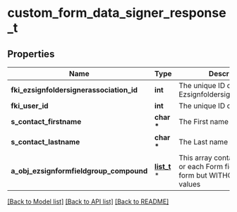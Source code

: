 # custom_form_data_signer_response_t

## Properties
Name | Type | Description | Notes
------------ | ------------- | ------------- | -------------
**fki_ezsignfoldersignerassociation_id** | **int** | The unique ID of the Ezsignfoldersignerassociation | 
**fki_user_id** | **int** | The unique ID of the User | [optional] 
**s_contact_firstname** | **char \*** | The First name of the contact | 
**s_contact_lastname** | **char \*** | The Last name of the contact | 
**a_obj_ezsignformfieldgroup_compound** | [**list_t**](ezsignformfieldgroup_response_compound.md) \* | This array contains the labels or each Form fields in the form but WITHOUT the values | 

[[Back to Model list]](../README.md#documentation-for-models) [[Back to API list]](../README.md#documentation-for-api-endpoints) [[Back to README]](../README.md)


